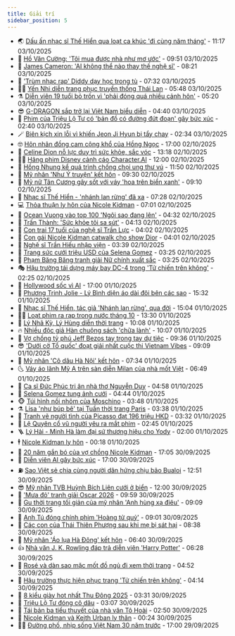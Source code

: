 ```yaml
---
title: Giải trí
sidebar_position: 5
---
```


<!-- vnexpress-giai-tri:START -->
- 🌏 [Dấu ấn nhạc sĩ Thế Hiển qua loạt ca khúc &#39;đi cùng năm tháng&#39;](https://vnexpress.net/dau-an-nhac-si-the-hien-qua-loat-ca-khuc-di-cung-nam-thang-4946803.html) - 11:17 03/10/2025
- 💫 [Hồ Văn Cường: &#39;Tôi mua được nhà như mơ ước&#39;](https://vnexpress.net/ho-van-cuong-toi-mua-duoc-nha-nhu-mo-uoc-4946972.html) - 09:51 03/10/2025
- 🌮 [James Cameron: &#39;AI không thể nào thay thế nghệ sĩ&#39;](https://vnexpress.net/james-cameron-ai-khong-the-nao-thay-the-nghe-si-4946682.html) - 08:21 03/10/2025
- 🧠 [&#39;Trùm nhạc rap&#39; Diddy dạy học trong tù](https://vnexpress.net/trum-nhac-rap-diddy-day-hoc-trong-tu-4946684.html) - 07:32 03/10/2025
- 👨‍🏫 [Yến Nhi diễn trang phục truyền thống Thái Lan](https://vnexpress.net/yen-nhi-dien-trang-phuc-truyen-thong-thai-lan-4946732.html) - 05:48 03/10/2025
- ⚗️ [Diễn viên 19 tuổi bỏ trốn vì &#39;phải đóng quá nhiều cảnh hôn&#39;](https://vnexpress.net/dien-vien-19-tuoi-bo-tron-vi-phai-dong-qua-nhieu-canh-hon-4946769.html) - 05:20 03/10/2025
- 😎 [G-DRAGON sắp trở lại Việt Nam biểu diễn](https://vnexpress.net/g-dragon-sap-tro-lai-viet-nam-bieu-dien-4946758.html) - 04:40 03/10/2025
- 🫣 [Phim của Triệu Lộ Tư có &#39;bản đồ có đường đứt đoạn&#39; gây bức xúc](https://vnexpress.net/phim-cua-trieu-lo-tu-co-ban-do-co-duong-dut-doan-gay-buc-xuc-4946721.html) - 02:40 03/10/2025
- 🪄 [Biên kịch xin lỗi vì khiến Jeon Ji Hyun bị tẩy chay](https://vnexpress.net/bien-kich-xin-loi-vi-khien-jeon-ji-hyun-bi-tay-chay-4946712.html) - 02:34 03/10/2025
- 🤓 [Hôn nhân đồng cam cộng khổ của Hồng Ngọc](https://vnexpress.net/hon-nhan-dong-cam-cong-kho-cua-hong-ngoc-4946074.html) - 17:00 02/10/2025
- 🫶 [Celine Dion nỗ lực duy trì sức khỏe, sắc vóc](https://vnexpress.net/celine-dion-no-luc-duy-tri-suc-khoe-sac-voc-4946513.html) - 13:18 02/10/2025
- 🧑‍🏫 [Hãng phim Disney cảnh cáo Character.AI](https://vnexpress.net/hang-phim-disney-canh-cao-character-ai-4946355.html) - 12:00 02/10/2025
- 🦄 [Hồng Nhung kể quá trình chống chọi ung thư vú](https://vnexpress.net/hong-nhung-ke-qua-trinh-chong-choi-ung-thu-vu-4946325.html) - 11:50 02/10/2025
- 💫 [Mỹ nhân &#39;Như Ý truyện&#39; kết hôn](https://vnexpress.net/my-nhan-nhu-y-truyen-ket-hon-4946499.html) - 09:30 02/10/2025
- 🎊 [Mỹ nữ Tân Cương gây sốt với váy &#39;hoa trên biển xanh&#39;](https://vnexpress.net/my-nu-tan-cuong-gay-sot-voi-vay-hoa-tren-bien-xanh-4946423.html) - 09:10 02/10/2025
- 👹 [Nhạc sĩ Thế Hiển - &#39;nhánh lan rừng&#39; đã xa](https://vnexpress.net/nhac-si-the-hien-nhanh-lan-rung-da-xa-4946155.html) - 07:28 02/10/2025
- 💻 [Thỏa thuận ly hôn của Nicole Kidman](https://vnexpress.net/thoa-thuan-ly-hon-cua-nicole-kidman-4946052.html) - 07:01 02/10/2025
- 🤡 [Ocean Vuong vào top 100 &#39;Ngôi sao đang lên&#39;](https://vnexpress.net/ocean-vuong-vao-top-100-ngoi-sao-dang-len-4946271.html) - 04:32 02/10/2025
- 🥰 [Trấn Thành: &#39;Sức khỏe tôi sa sút&#39;](https://vnexpress.net/tran-thanh-suc-khoe-toi-sa-sut-4946324.html) - 04:13 02/10/2025
- 🚀 [Con trai 17 tuổi của nghệ sĩ Trần Lực](https://vnexpress.net/con-trai-17-tuoi-cua-nghe-si-tran-luc-4946042.html) - 04:02 02/10/2025
- 📝 [Con gái Nicole Kidman catwalk cho show Dior](https://vnexpress.net/con-gai-nicole-kidman-catwalk-cho-show-dior-4946310.html) - 04:01 02/10/2025
- 🐲 [Nghệ sĩ Trần Hiếu nhập viện](https://vnexpress.net/nghe-si-tran-hieu-nhap-vien-4946318.html) - 03:39 02/10/2025
- 🎃 [Trang sức cưới triệu USD của Selena Gomez](https://vnexpress.net/trang-suc-cuoi-trieu-usd-cua-selena-gomez-4945851.html) - 03:25 02/10/2025
- 🤠 [Phạm Băng Băng tranh giải Nữ chính xuất sắc](https://vnexpress.net/pham-bang-bang-tranh-giai-nu-chinh-xuat-sac-4946245.html) - 03:25 02/10/2025
- 🎭 [Hậu trường tái dựng máy bay DC-4 trong &#39;Tử chiến trên không&#39;](https://vnexpress.net/hau-truong-tai-dung-may-bay-dc-4-trong-tu-chien-tren-khong-4945660.html) - 02:25 02/10/2025
- 🧰 [Hollywood sốc vì AI](https://vnexpress.net/hollywood-soc-vi-ai-4946144.html) - 17:00 01/10/2025
- 🦍 [Phương Trinh Jolie - Lý Bình diện áo dài đôi bên các sao](https://vnexpress.net/phuong-trinh-jolie-ly-binh-dien-ao-dai-doi-ben-cac-sao-4945796.html) - 15:32 01/10/2025
- 🌝 [Nhạc sĩ Thế Hiển, tác giả &#39;Nhánh lan rừng&#39;, qua đời](https://vnexpress.net/nhac-si-the-hien-tac-gia-nhanh-lan-rung-qua-doi-4946154.html) - 15:04 01/10/2025
- 🧑‍💻 [Loạt phim ra rạp trong nước tháng 10](https://vnexpress.net/loat-phim-ra-rap-trong-nuoc-thang-10-4945589.html) - 13:30 01/10/2025
- 🥸 [Lý Nhã Kỳ, Lý Hùng diễn thời trang](https://vnexpress.net/ly-nha-ky-ly-hung-dien-thoi-trang-4945949.html) - 10:08 01/10/2025
- 🔥 [Nhiều độc giả Hàn chuộng sách &#39;chữa lành&#39;](https://vnexpress.net/nhieu-doc-gia-han-chuong-sach-chua-lanh-4944711.html) - 10:07 01/10/2025
- 🐎 [Vợ chồng tỷ phú Jeff Bezos tay trong tay dự tiệc](https://vnexpress.net/vo-chong-ty-phu-jeff-bezos-tay-trong-tay-du-tiec-4945977.html) - 09:36 01/10/2025
- 😎 [&#39;Dưới cờ Tổ quốc&#39; đoạt giải nhất cuộc thi Vietnam Vibes](https://vnexpress.net/duoi-co-to-quoc-doat-giai-nhat-cuoc-thi-vietnam-vibes-4945964.html) - 09:09 01/10/2025
- 🦄 [Mỹ nhân &#39;Cô dâu Hà Nội&#39; kết hôn](https://vnexpress.net/my-nhan-co-dau-ha-noi-ket-hon-4945974.html) - 07:34 01/10/2025
- 🌜 [Váy áo lãnh Mỹ A trên sàn diễn Milan của nhà mốt Việt](https://vnexpress.net/vay-ao-lanh-my-a-tren-san-dien-milan-cua-nha-mot-viet-4945499.html) - 06:49 01/10/2025
- 🚦 [Ca sĩ Đức Phúc tri ân nhà thơ Nguyễn Duy](https://vnexpress.net/ca-si-duc-phuc-tri-an-nha-tho-nguyen-duy-4945890.html) - 04:58 01/10/2025
- 🧐 [Selena Gomez tung ảnh cưới](https://vnexpress.net/selena-gomez-tung-anh-cuoi-4945795.html) - 04:44 01/10/2025
- 🐵 [Túi hình nồi nhôm của Moschino](https://vnexpress.net/tui-hinh-noi-nhom-cua-moschino-4945670.html) - 03:48 01/10/2025
- ⚗️ [Lisa &#39;như búp bê&#39; tại Tuần thời trang Paris](https://vnexpress.net/lisa-nhu-bup-be-tai-tuan-thoi-trang-paris-4945824.html) - 03:38 01/10/2025
- 👺 [Tranh vẽ người tình của Picasso đạt 196 triệu HKD](https://vnexpress.net/tranh-ve-nguoi-tinh-cua-picasso-dat-196-trieu-hkd-4945525.html) - 03:32 01/10/2025
- 🌊 [Lệ Quyên cổ vũ người yêu ra mắt phim](https://vnexpress.net/le-quyen-co-vu-nguoi-yeu-ra-mat-phim-4945776.html) - 02:45 01/10/2025
- 🪜 [Lý Hải - Minh Hà làm đại sứ thương hiệu cho Yody](https://vnexpress.net/ly-hai-minh-ha-lam-dai-su-thuong-hieu-cho-yody-4945127.html) - 02:00 01/10/2025
- 🕴 [Nicole Kidman ly hôn](https://vnexpress.net/nicole-kidman-ly-hon-4945750.html) - 00:18 01/10/2025
- 💃 [20 năm gắn bó của vợ chồng Nicole Kidman](https://vnexpress.net/20-nam-gan-bo-cua-vo-chong-nicole-kidman-4945316.html) - 17:05 30/09/2025
- 🦄 [Diễn viên AI gây bức xúc](https://vnexpress.net/dien-vien-ai-gay-buc-xuc-4945523.html) - 17:00 30/09/2025
- ⛽️ [Sao Việt sẻ chia cùng người dân hứng chịu bão Bualoi](https://vnexpress.net/sao-viet-se-chia-cung-nguoi-dan-hung-chiu-bao-bualoi-4945370.html) - 12:51 30/09/2025
- 😎 [Mỹ nhân TVB Huỳnh Bích Liên cưới ở biển](https://vnexpress.net/my-nhan-tvb-huynh-bich-lien-cuoi-o-bien-4945609.html) - 12:00 30/09/2025
- 🌊 [&#39;Mưa đỏ&#39; tranh giải Oscar 2026](https://vnexpress.net/mua-do-tranh-giai-oscar-2026-4945632.html) - 09:59 30/09/2025
- 🐲 [Gu thời trang tối giản của mỹ nhân &#39;Anh hùng xạ điêu&#39;](https://vnexpress.net/gu-thoi-trang-toi-gian-cua-my-nhan-anh-hung-xa-dieu-4945502.html) - 09:09 30/09/2025
- 💂 [Anh Tú đóng chính phim &#39;Hoàng tử quỷ&#39;](https://vnexpress.net/anh-tu-dong-chinh-phim-hoang-tu-quy-4945425.html) - 09:01 30/09/2025
- 🙉 [Các con của Thái Thiên Phượng sau khi mẹ bị sát hại](https://vnexpress.net/cac-con-cua-thai-thien-phuong-sau-khi-me-bi-sat-hai-4945538.html) - 08:38 30/09/2025
- 💪 [Mỹ nhân &#39;Áo lụa Hà Đông&#39; kết hôn](https://vnexpress.net/my-nhan-ao-lua-ha-dong-ket-hon-4945495.html) - 06:40 30/09/2025
- 👍 [Nhà văn J. K. Rowling đáp trả diễn viên &#39;Harry Potter&#39;](https://vnexpress.net/nha-van-j-k-rowling-dap-tra-dien-vien-harry-potter-4945274.html) - 06:28 30/09/2025
- 💪 [Rosé và dàn sao mặc mốt đồ ngủ đi xem thời trang](https://vnexpress.net/rose-va-dan-sao-mac-mot-do-ngu-di-xem-thoi-trang-4945462.html) - 04:52 30/09/2025
- 💄 [Hậu trường thực hiện phục trang &#39;Tử chiến trên không&#39;](https://vnexpress.net/hau-truong-thuc-hien-phuc-trang-tu-chien-tren-khong-4944968.html) - 04:14 30/09/2025
- 🦩 [8 kiểu giày hot nhất Thu Đông 2025](https://vnexpress.net/8-kieu-giay-hot-nhat-thu-dong-2025-4937090.html) - 03:31 30/09/2025
- 🥸 [Triệu Lộ Tư đóng cô dâu](https://vnexpress.net/trieu-lo-tu-dong-co-dau-4945330.html) - 03:07 30/09/2025
- 🧰 [Tái bản ba tiểu thuyết của nhà văn Tô Hoài](https://vnexpress.net/tai-ban-ba-tieu-thuyet-cua-nha-van-to-hoai-4944738.html) - 02:50 30/09/2025
- 💼 [Nicole Kidman và Keith Urban ly thân](https://vnexpress.net/nicole-kidman-va-keith-urban-ly-than-4945262.html) - 00:24 30/09/2025
- 🧑‍💻 [Đường phố, nhịp sống Việt Nam 30 năm trước](https://vnexpress.net/duong-pho-nhip-song-viet-nam-30-nam-truoc-4944931.html) - 17:00 29/09/2025<!-- vnexpress-giai-tri:END -->
